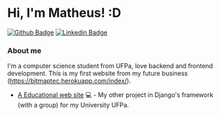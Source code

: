 # Hi, I'm Matheus! :D

[![Github Badge](https://img.shields.io/badge/-Github-000?style=flat-square&logo=Github&logoColor=white&link=https://github.com/fagnerpsantos)](https://github.com/nolovedeepdev)
[![Linkedin Badge](https://img.shields.io/badge/-LinkedIn-blue?style=flat-square&logo=Linkedin&logoColor=white&link=https://www.linkedin.com/in/matheus-castro-1b8961190/)](https://www.linkedin.com/in/matheus-castro-1b8961190/)

### About me
I'm a computer science student from UFPa, love backend and frontend development. This is my first website from my future business (https://bitmaptec.herokuapp.com/index/).

- [A Educational web site](http://codeedu.herokuapp.com/index.html) 💻 - My other project in Django's framework (with a group) for my University UFPa.
